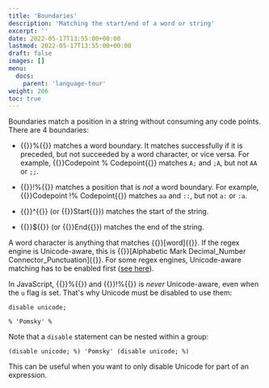 ```yaml
---
title: 'Boundaries'
description: 'Matching the start/end of a word or string'
excerpt: ''
date: 2022-05-17T13:55:00+00:00
lastmod: 2022-05-17T13:55:00+00:00
draft: false
images: []
menu:
  docs:
    parent: 'language-tour'
weight: 206
toc: true
---
```


Boundaries match a position in a string without consuming any code points. There are 4 boundaries:

- {{<po>}}%{{</po>}} matches a word boundary. It matches successfully if it is preceded,
  but not succeeded by a word character, or vice versa. For example,
  {{<po>}}Codepoint % Codepoint{{</po>}} matches `A;` and `;A`, but not `AA` or `;;`.

- {{<po>}}!%{{</po>}} matches a position that is _not_ a word boundary. For example,
  {{<po>}}Codepoint !% Codepoint{{</po>}} matches `aa` and `::`, but not `a:` or `:a`.

- {{<po>}}^{{</po>}} (or {{<po>}}Start{{</po>}}) matches the start of the string.

- {{<po>}}${{</po>}} (or {{<po>}}End{{</po>}}) matches the end of the string.

A word character is anything that matches {{<po>}}[word]{{</po>}}. If the regex engine is
Unicode-aware, this is {{<po>}}[Alphabetic Mark Decimal_Number Connector_Punctuation]{{</po>}}.
For some regex engines, Unicode-aware matching has to be enabled first
([see here](../../get-started/enable-unicode)).

In JavaScript, {{<po>}}%{{</po>}} and {{<po>}}!%{{</po>}} is _never_ Unicode-aware, even when
the `u` flag is set. That's why Unicode must be disabled to use them:

```pomsky
disable unicode;

% 'Pomsky' %
```

Note that a `disable` statement can be nested within a group:

```pomsky
(disable unicode; %) 'Pomsky' (disable unicode; %)
```

This can be useful when you want to only disable Unicode for part of an expression.
